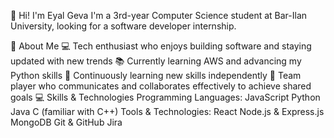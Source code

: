 👋 Hi! I'm Eyal Geva
I'm a 3rd-year Computer Science student at Bar-Ilan University, looking for a software developer internship.

🌟 About Me
💻 Tech enthusiast who enjoys building software and staying updated with new trends
📚 Currently learning AWS and advancing my Python skills
🚀 Continuously learning new skills independently
🤝 Team player who communicates and collaborates effectively to achieve shared goals
💻 Skills & Technologies
Programming Languages:
JavaScript
Python
Java
C (familiar with C++)
Tools & Technologies:
React
Node.js & Express.js
MongoDB
Git & GitHub
Jira
